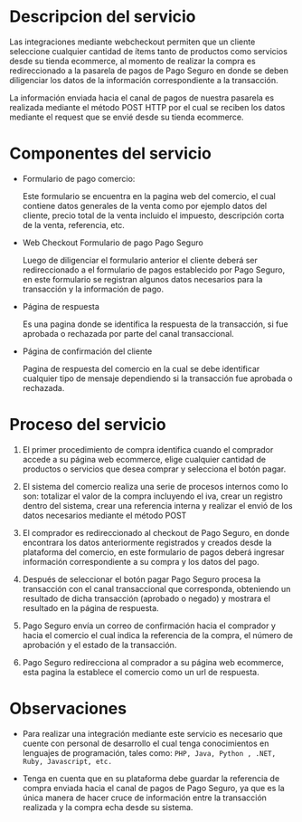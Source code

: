 # Descripcion del servicio

Las integraciones mediante webcheckout permiten que un cliente seleccione cualquier cantidad de ítems tanto de productos como servicios desde su tienda ecommerce, al momento de realizar la compra es redireccionado a la pasarela de pagos de Pago Seguro en donde se deben diligenciar los datos de la información correspondiente a la transacción.

La información enviada hacia el canal de pagos de nuestra pasarela es realizada mediante el método POST HTTP por el cual se reciben los datos mediante el request que se envié desde su tienda ecommerce.

# Componentes del servicio

- Formulario de pago comercio:

  Este formulario se encuentra en la pagina web del comercio, el cual contiene datos generales de la venta como por ejemplo datos del cliente, precio total de la venta incluido el impuesto, descripción corta de la venta, referencia, etc.

- Web Checkout Formulario de pago Pago Seguro

  Luego de diligenciar el formulario anterior el cliente deberá ser redireccionado a el formulario de pagos establecido por Pago Seguro, en este formulario se registran algunos datos necesarios para la transacción y la información de pago.

- Página de respuesta

  Es una pagina donde se identifica la respuesta de la transacción, si fue aprobada o rechazada por parte del canal transaccional.

- Página de confirmación del cliente

  Pagina de respuesta del comercio en la cual se debe identificar cualquier tipo de mensaje dependiendo si la transacción fue aprobada o rechazada.

# Proceso del servicio

1. El primer procedimiento de compra identifica cuando el comprador accede a su página web ecommerce, elige cualquier cantidad de productos o servicios que desea comprar y selecciona el botón pagar.

2. El sistema del comercio realiza una serie de procesos internos como lo son: totalizar el valor de la compra incluyendo el iva, crear un registro dentro del sistema, crear una referencia interna y realizar el envió de los datos necesarios mediante el método POST

3. El comprador es redireccionado al checkout de Pago Seguro, en donde encontrara los datos anteriormente registrados y creados desde la plataforma del comercio, en este formulario de pagos deberá ingresar información correspondiente a su compra y los datos del pago.

4. Después de seleccionar el botón pagar Pago Seguro procesa la transacción con el canal transaccional que corresponda, obteniendo un resultado de dicha transacción (aprobado o negado) y mostrara el resultado en la página de respuesta.

5. Pago Seguro envía un correo de confirmación hacia el comprador y hacia el comercio el cual indica la referencia de la compra, el número de aprobación y el estado de la transacción.

6. Pago Seguro redirecciona al comprador a su página web ecommerce, esta pagina la establece el comercio como un url de respuesta.

# Observaciones

- Para realizar una integración mediante este servicio es necesario que cuente con personal de desarrollo el cual tenga conocimientos en lenguajes de programación, tales como:
  `PHP, Java, Python , .NET, Ruby, Javascript, etc.`

- Tenga en cuenta que en su plataforma debe guardar la referencia de compra enviada hacia el canal de pagos de Pago Seguro, ya que es la única manera de hacer cruce de información entre la transacción realizada y la compra echa desde su sistema.
